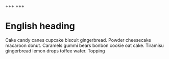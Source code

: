 +++
+++

# English heading

Cake candy canes cupcake biscuit gingerbread. Powder cheesecake macaroon donut. Caramels gummi bears bonbon cookie oat cake. Tiramisu gingerbread lemon drops toffee wafer. Topping
